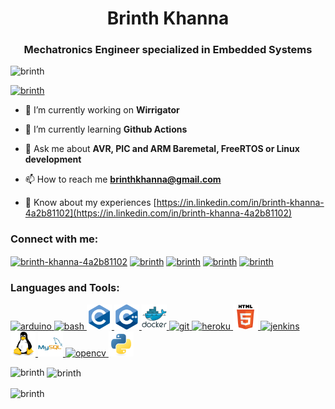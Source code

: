 <h1 align="center">Brinth Khanna</h1>
<h3 align="center">Mechatronics Engineer specialized in Embedded Systems</h3>

<p align="left"> <img src="https://komarev.com/ghpvc/?username=brinth&label=Profile%20views&color=0e75b6&style=flat" alt="brinth" /> </p>

<p align="left"> <a href="https://github.com/ryo-ma/github-profile-trophy"><img src="https://github-profile-trophy.vercel.app/?username=brinth" alt="brinth" /></a> </p>

- 🔭 I’m currently working on **Wirrigator**

- 🌱 I’m currently learning **Github Actions**

- 💬 Ask me about **AVR, PIC and ARM Baremetal, FreeRTOS or Linux development**

- 📫 How to reach me **brinthkhanna@gmail.com**

- 📄 Know about my experiences [https://in.linkedin.com/in/brinth-khanna-4a2b81102](https://in.linkedin.com/in/brinth-khanna-4a2b81102)

<h3 align="left">Connect with me:</h3>
<p align="left">
<a href="https://linkedin.com/in/brinth-khanna-4a2b81102" target="blank"><img align="center" src="https://cdn.jsdelivr.net/npm/simple-icons@3.0.1/icons/linkedin.svg" alt="brinth-khanna-4a2b81102" height="30" width="40" /></a>
<a href="https://medium.com/brinth" target="blank"><img align="center" src="https://cdn.jsdelivr.net/npm/simple-icons@3.0.1/icons/medium.svg" alt="brinth" height="30" width="40" /></a>
<a href="https://www.codechef.com/users/brinth" target="blank"><img align="center" src="https://cdn.jsdelivr.net/npm/simple-icons@3.1.0/icons/codechef.svg" alt="brinth" height="30" width="40" /></a>
<a href="https://www.hackerrank.com/brinth" target="blank"><img align="center" src="https://cdn.jsdelivr.net/npm/simple-icons@3.0.1/icons/hackerrank.svg" alt="brinth" height="30" width="40" /></a>
<a href="https://www.hackerearth.com/brinth" target="blank"><img align="center" src="https://cdn.jsdelivr.net/npm/simple-icons@3.0.1/icons/hackerearth.svg" alt="brinth" height="30" width="40" /></a>
</p>

<h3 align="left">Languages and Tools:</h3>
<p align="left"> <a href="https://www.arduino.cc/" target="_blank"> <img src="https://cdn.worldvectorlogo.com/logos/arduino-1.svg" alt="arduino" width="40" height="40"/> </a> <a href="https://www.gnu.org/software/bash/" target="_blank"> <img src="https://www.vectorlogo.zone/logos/gnu_bash/gnu_bash-icon.svg" alt="bash" width="40" height="40"/> </a> <a href="https://www.cprogramming.com/" target="_blank"> <img src="https://raw.githubusercontent.com/devicons/devicon/master/icons/c/c-original.svg" alt="c" width="40" height="40"/> </a> <a href="https://www.w3schools.com/cpp/" target="_blank"> <img src="https://raw.githubusercontent.com/devicons/devicon/master/icons/cplusplus/cplusplus-original.svg" alt="cplusplus" width="40" height="40"/> </a> <a href="https://www.docker.com/" target="_blank"> <img src="https://raw.githubusercontent.com/devicons/devicon/master/icons/docker/docker-original-wordmark.svg" alt="docker" width="40" height="40"/> </a> <a href="https://git-scm.com/" target="_blank"> <img src="https://www.vectorlogo.zone/logos/git-scm/git-scm-icon.svg" alt="git" width="40" height="40"/> </a> <a href="https://heroku.com" target="_blank"> <img src="https://www.vectorlogo.zone/logos/heroku/heroku-icon.svg" alt="heroku" width="40" height="40"/> </a> <a href="https://www.w3.org/html/" target="_blank"> <img src="https://raw.githubusercontent.com/devicons/devicon/master/icons/html5/html5-original-wordmark.svg" alt="html5" width="40" height="40"/> </a> <a href="https://www.jenkins.io" target="_blank"> <img src="https://www.vectorlogo.zone/logos/jenkins/jenkins-icon.svg" alt="jenkins" width="40" height="40"/> </a> <a href="https://www.linux.org/" target="_blank"> <img src="https://raw.githubusercontent.com/devicons/devicon/master/icons/linux/linux-original.svg" alt="linux" width="40" height="40"/> </a> <a href="https://www.mysql.com/" target="_blank"> <img src="https://raw.githubusercontent.com/devicons/devicon/master/icons/mysql/mysql-original-wordmark.svg" alt="mysql" width="40" height="40"/> </a> <a href="https://opencv.org/" target="_blank"> <img src="https://www.vectorlogo.zone/logos/opencv/opencv-icon.svg" alt="opencv" width="40" height="40"/> </a> <a href="https://www.python.org" target="_blank"> <img src="https://raw.githubusercontent.com/devicons/devicon/master/icons/python/python-original.svg" alt="python" width="40" height="40"/> </a> </p>

<p><img align="left" src="https://github-readme-stats.vercel.app/api/top-langs?username=brinth&show_icons=true&locale=en&layout=compact" alt="brinth" /></p>

<p>&nbsp;<img align="center" src="https://github-readme-stats.vercel.app/api?username=brinth&show_icons=true&locale=en" alt="brinth" /></p>

<p><img align="center" src="https://github-readme-streak-stats.herokuapp.com/?user=brinth&" alt="brinth" /></p>
